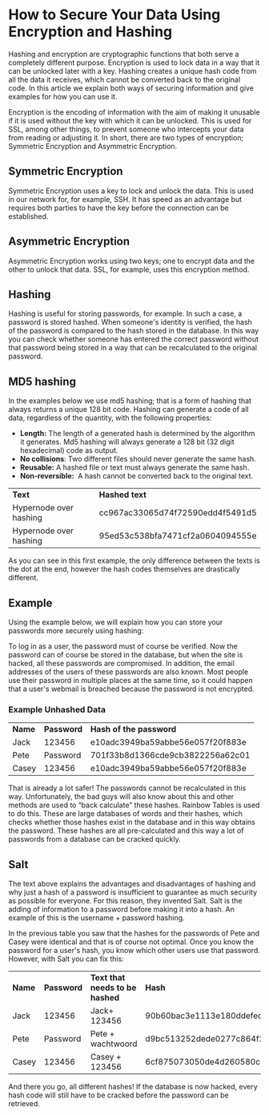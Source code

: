 <!-- source: https://support.hypernode.com/en/support/solutions/articles/48001153348-how-to-secure-your-data-using-encryption-and-hashing/ -->
# How to Secure Your Data Using Encryption and Hashing

Hashing and encryption are cryptographic functions that both serve a completely different purpose. Encryption is used to lock data in a way that it can be unlocked later with a key. Hashing creates a unique hash code from all the data it receives, which cannot be converted back to the original code. In this article we explain both ways of securing information and give examples for how you can use it.

Encryption is the encoding of information with the aim of making it unusable if it is used without the key with which it can be unlocked. This is used for SSL, among other things, to prevent someone who intercepts your data from reading or adjusting it. In short, there are two types of encryption; Symmetric Encryption and Asymmetric Encryption.


Symmetric Encryption
--------------------

Symmetric Encryption uses a key to lock and unlock the data. This is used in our network for, for example, SSH. It has speed as an advantage but requires both parties to have the key before the connection can be established.

Asymmetric Encryption
---------------------

Asymmetric Encryption works using two keys; one to encrypt data and the other to unlock that data. SSL, for example, uses this encryption method.

Hashing
-------

Hashing is useful for storing passwords, for example. In such a case, a password is stored hashed. When someone's identity is verified, the hash of the password is compared to the hash stored in the database. In this way you can check whether someone has entered the correct password without that password being stored in a way that can be recalculated to the original password.

MD5 hashing
-----------

In the examples below we use md5 hashing; that is a form of hashing that always returns a unique 128 bit code. Hashing can generate a code of all data, regardless of the quantity, with the following properties:

* **Length:** The length of a generated hash is determined by the algorithm it generates. Md5 hashing will always generate a 128 bit (32 digit hexadecimal) code as output.
* **No collisions**: Two different files should never generate the same hash.
* **Reusable:** A hashed file or text must always generate the same hash.
* **Non-reversible:**  A hash cannot be converted back to the original text.

|  |  |
| --- | --- |
| **Text** | **Hashed text** |
| Hypernode over hashing | cc967ac33065d74f72590edd4f5491d5 |
| Hypernode over hashing | 95ed53c538bfa7471cf2a0604094555e |

As you can see in this first example, the only difference between the texts is the dot at the end, however the hash codes themselves are drastically different.

Example
-------

Using the example below, we will explain how you can store your passwords more securely using hashing:

To log in as a user, the password must of course be verified. Now the password can of course be stored in the database, but when the site is hacked, all these passwords are compromised. In addition, the email addresses of the users of these passwords are also known. Most people use their password in multiple places at the same time, so it could happen that a user's webmail is breached because the password is not encrypted.

### Example Unhashed Data

|  |  |  |
| --- | --- | --- |
| **Name** | **Password** | **Hash of the password** |
| Jack | 123456 | e10adc3949ba59abbe56e057f20f883e |
| Pete | Password | 701f33b8d1366cde9cb3822256a62c01 |
| Casey | 123456 | e10adc3949ba59abbe56e057f20f883e |

That is already a lot safer! The passwords cannot be recalculated in this way. Unfortunately, the bad guys will also know about this and other methods are used to “back calculate” these hashes. Rainbow Tables is used to do this. These are large databases of words and their hashes, which checks whether those hashes exist in the database and in this way obtains the password. These hashes are all pre-calculated and this way a lot of passwords from a database can be cracked quickly.

Salt
----

The text above explains the advantages and disadvantages of hashing and why just a hash of a password is insufficient to guarantee as much security as possible for everyone. For this reason, they invented Salt. Salt is the adding of information to a password before making it into a hash. An example of this is the username + password hashing.

In the previous table you saw that the hashes for the passwords of Pete and Casey were identical and that is of course not optimal. Once you know the password for a user's hash, you know which other users use that password. However, with Salt you can fix this:

|  |  |  |  |
| --- | --- | --- | --- |
| **Name** | **Password** | **Text that needs to be hashed** | **Hash** |
| Jack | 123456 | Jack+ 123456 | 90b60bac3e1113e180ddefed30c37b6e |
| Pete | Password | Pete + wachtwoord | d9bc513252dede0277c864f23df84039 |
| Casey | 123456 | Casey + 123456 | 6cf875073050de4d260580c39a782e03 |

And there you go, all different hashes! If the database is now hacked, every hash code will still have to be cracked before the password can be retrieved.
